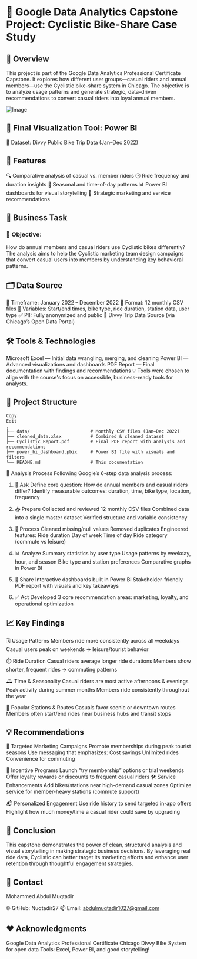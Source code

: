 # 🚴 Google Data Analytics Capstone Project: Cyclistic Bike-Share Case Study

## 🚀 Overview
This project is part of the Google Data Analytics Professional Certificate Capstone. It explores how different user groups—casual riders and annual members—use the Cyclistic bike-share system in Chicago. The objective is to analyze usage patterns and generate strategic, data-driven recommendations to convert casual riders into loyal annual members.

![Image](https://github.com/user-attachments/assets/b6199673-5ac6-4677-82ae-875572f5bc04)


## 🔗 Final Visualization Tool: Power BI
📁 Dataset: Divvy Public Bike Trip Data (Jan–Dec 2022)

## 🌟 Features
🔍 Comparative analysis of casual vs. member riders
🕒 Ride frequency and duration insights
📅 Seasonal and time-of-day patterns
📊 Power BI dashboards for visual storytelling
💼 Strategic marketing and service recommendations


## 🧭 Business Task
### 🎯 Objective:
How do annual members and casual riders use Cyclistic bikes differently?
The analysis aims to help the Cyclistic marketing team design campaigns that convert casual users into members by understanding key behavioral patterns.

## 🗂️ Data Source
📆 Timeframe: January 2022 – December 2022
📄 Format: 12 monthly CSV files
🧩 Variables: Start/end times, bike type, ride duration, station data, user type
✅ PII: Fully anonymized and public
🔗 Divvy Trip Data Source (via Chicago’s Open Data Portal)

## 🛠️ Tools & Technologies
Microsoft Excel — Initial data wrangling, merging, and cleaning
Power BI — Advanced visualizations and dashboards
PDF Report — Final documentation with findings and recommendations
💡 Tools were chosen to align with the course's focus on accessible, business-ready tools for analysts.


## 📂 Project Structure

```
Copy
Edit
.
├── data/                       # Monthly CSV files (Jan–Dec 2022)
├── cleaned_data.xlsx           # Combined & cleaned dataset
├── Cyclistic_Report.pdf        # Final PDF report with analysis and recommendations
├── power_bi_dashboard.pbix     # Power BI file with visuals and filters
└── README.md                   # This documentation

```
🔎 Analysis Process
Following Google’s 6-step data analysis process:

1. 🧠 Ask
Define core question: How do annual members and casual riders differ?
Identify measurable outcomes: duration, time, bike type, location, frequency

2. 📥 Prepare
Collected and reviewed 12 monthly CSV files
Combined data into a single master dataset
Verified structure and variable consistency

3. 🧹 Process
Cleaned missing/null values
Removed duplicates
Engineered features:
Ride duration
Day of week
Time of day
Ride category (commute vs leisure)

4. 📊 Analyze
Summary statistics by user type
Usage patterns by weekday, hour, and season
Bike type and station preferences
Comparative graphs in Power BI

5. 📢 Share
Interactive dashboards built in Power BI
Stakeholder-friendly PDF report with visuals and key takeaways

6. ✅ Act
Developed 3 core recommendation areas: marketing, loyalty, and operational optimization

## 📈 Key Findings
🗓️ Usage Patterns
Members ride more consistently across all weekdays
Casual users peak on weekends → leisure/tourist behavior


⏱️ Ride Duration
Casual riders average longer ride durations
Members show shorter, frequent rides → commuting patterns



🕰️ Time & Seasonality
Casual riders are most active afternoons & evenings
Peak activity during summer months
Members ride consistently throughout the year



📍 Popular Stations & Routes
Casuals favor scenic or downtown routes
Members often start/end rides near business hubs and transit stops



## 💡 Recommendations
🎯 Targeted Marketing Campaigns
Promote memberships during peak tourist seasons
Use messaging that emphasizes:
Cost savings
Unlimited rides
Convenience for commuting


🎁 Incentive Programs
Launch “try membership” options or trial weekends
Offer loyalty rewards or discounts to frequent casual riders
🛠️ Service Enhancements
Add bikes/stations near high-demand casual zones
Optimize service for member-heavy stations (commute support)


📬 Personalized Engagement
Use ride history to send targeted in-app offers
Highlight how much money/time a casual rider could save by upgrading


## 🏁 Conclusion
This capstone demonstrates the power of clean, structured analysis and visual storytelling in making strategic business decisions. By leveraging real ride data, Cyclistic can better target its marketing efforts and enhance user retention through thoughtful engagement strategies.

## 📧 Contact
Mohammed Abdul Muqtadir

🌐 GitHub: Nuqtadir27
📫 Email: abdulmuqtadir1027@gmail.com

## ❤️ Acknowledgments
Google Data Analytics Professional Certificate
Chicago Divvy Bike System for open data
Tools: Excel, Power BI, and good storytelling!
